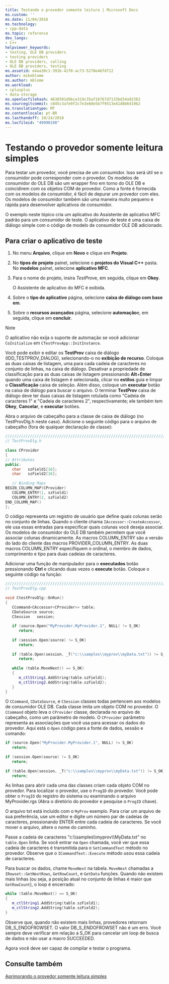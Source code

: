 ```yaml
---
title: Testando o provedor somente leitura | Microsoft Docs
ms.custom: ''
ms.date: 11/04/2016
ms.technology:
- cpp-data
ms.topic: reference
dev_langs:
- C++
helpviewer_keywords:
- testing, OLE DB providers
- testing providers
- OLE DB providers, calling
- OLE DB providers, testing
ms.assetid: e4aa30c1-391b-41f8-ac73-5270e46fd712
author: mikeblome
ms.author: mblome
ms.workload:
- cplusplus
- data-storage
ms.openlocfilehash: 4630391d9bce319c35af18767d7133bd34a92362
ms.sourcegitcommit: c045c3a7e9f2c7e3e0de5b7f9513e41d8b6d19b2
ms.translationtype: MT
ms.contentlocale: pt-BR
ms.lasthandoff: 10/24/2018
ms.locfileid: "49990198"
---
```

# <a name="testing-the-read-only-provider"></a>Testando o provedor somente leitura simples

Para testar um provedor, você precisa de um consumidor. Isso será útil se o consumidor pode corresponder com o provedor. Os modelos de consumidor do OLE DB são um wrapper fino em torno do OLE DB e coincidirem com os objetos COM de provedor. Como a fonte é fornecida com os modelos de consumidor, é fácil de depurar um provedor com eles. Os modelos de consumidor também são uma maneira muito pequeno e rápida para desenvolver aplicativos de consumidor.  
  
O exemplo neste tópico cria um aplicativo do Assistente de aplicativo MFC padrão para um consumidor de teste. O aplicativo de teste é uma caixa de diálogo simple com o código de modelo de consumidor OLE DB adicionado.  
  
## <a name="to-create-the-test-application"></a>Para criar o aplicativo de teste  
  
1. No menu **Arquivo**, clique em **Novo** e clique em **Projeto**.  
  
1. No **tipos de projeto** painel, selecione o **projetos do Visual C++** pasta. No **modelos** painel, selecione **aplicativo MFC**.  
  
1. Para o nome do projeto, insira *TestProv*e, em seguida, clique em **Okey**.  
  
     O Assistente de aplicativo do MFC é exibida.  
  
1. Sobre o **tipo de aplicativo** página, selecione **caixa de diálogo com base em**.  
  
1. Sobre o **recursos avançados** página, selecione **automação**e, em seguida, clique em **concluir**.  
  
> [!NOTE]
> O aplicativo não exija o suporte de automação se você adicionar `CoInitialize` em `CTestProvApp::InitInstance`.  
  
Você pode exibir e editar os **TestProv** caixa de diálogo (IDD_TESTPROV_DIALOG), selecionando-o no **exibição de recurso**. Coloque as duas caixas de listagem, uma para cada cadeia de caracteres no conjunto de linhas, na caixa de diálogo. Desativar a propriedade de classificação para as duas caixas de listagem pressionando **Alt**+**Enter** quando uma caixa de listagem é selecionada, clicar no **estilos** guia e limpar o  **Classificação** caixa de seleção. Além disso, coloque um **executar** botão na caixa de diálogo para buscar o arquivo. O terminar **TestProv** caixa de diálogo deve ter duas caixas de listagem rotulada como "Cadeia de caracteres 1" e "Cadeia de caracteres 2", respectivamente; ele também tem **Okey**, **Cancelar**, e **executar**  botões.  
  
Abra o arquivo de cabeçalho para a classe de caixa de diálogo (no TestProvDlg.h neste caso). Adicione o seguinte código para o arquivo de cabeçalho (fora de qualquer declaração de classe):  
  
```cpp
////////////////////////////////////////////////////////////////////////  
// TestProvDlg.h  
  
class CProvider   
{  
// Attributes  
public:  
   char   szField1[16];  
   char   szField2[16];  
  
   // Binding Maps  
BEGIN_COLUMN_MAP(CProvider)  
   COLUMN_ENTRY(1, szField1)  
   COLUMN_ENTRY(2, szField2)  
END_COLUMN_MAP()  
};  
```  
  
O código representa um registro de usuário que define quais colunas serão no conjunto de linhas. Quando o cliente chama `IAccessor::CreateAccessor`, ele usa essas entradas para especificar quais colunas você deseja associar. Os modelos de consumidor do OLE DB também permitem que você associar colunas dinamicamente. As macros COLUMN_ENTRY são a versão do lado do cliente das macros PROVIDER_COLUMN_ENTRY. As duas macros COLUMN_ENTRY especifiquem o ordinal, o membro de dados, comprimento e tipo para duas cadeias de caracteres.  
  
Adicionar uma função de manipulador para o **executados** botão pressionando **Ctrl** e clicando duas vezes o **execute** botão. Coloque o seguinte código na função:  
  
```cpp
///////////////////////////////////////////////////////////////////////  
// TestProvDlg.cpp  
  
void CtestProvDlg::OnRun()  
{  
   CCommand<CAccessor<CProvider>> table;  
   CDataSource source;  
   CSession   session;  
  
   if (source.Open("MyProvider.MyProvider.1", NULL) != S_OK)  
      return;  
  
   if (session.Open(source) != S_OK)  
      return;  
  
   if (table.Open(session, _T("c:\\samples\\myprov\\myData.txt")) != S_OK)  
      return;  
  
   while (table.MoveNext() == S_OK)  
   {  
      m_ctlString1.AddString(table.szField1);  
      m_ctlString2.AddString(table.szField2);  
   }  
}  
```  
  
O `CCommand`, `CDataSource`, e `CSession` classes todas pertencem aos modelos de consumidor OLE DB. Cada classe imita um objeto COM no provedor. O `CCommand` objeto leva o `CProvider` classe, declarada no arquivo de cabeçalho, como um parâmetro de modelo. O `CProvider` parâmetro representa as associações que você usa para acessar os dados do provedor. Aqui está o `Open` código para a fonte de dados, sessão e comando:  
  
```cpp  
if (source.Open("MyProvider.MyProvider.1", NULL) != S_OK)  
   return;  
  
if (session.Open(source) != S_OK)  
   return;  
  
if (table.Open(session, _T("c:\\samples\\myprov\\myData.txt")) != S_OK)  
   return;  
```  
  
As linhas para abrir cada uma das classes criam cada objeto COM no provedor. Para localizar o provedor, use o `ProgID` do provedor. Você pode obter o `ProgID` do registro do sistema ou examinando o arquivo MyProvider.rgs (Abra o diretório do provedor e pesquise o `ProgID` chave).  
  
O arquivo txt está incluído com o `MyProv` exemplo. Para criar um arquivo de sua preferência, use um editor e digite um número par de cadeias de caracteres, pressionando ENTER entre cada cadeia de caracteres. Se você mover o arquivo, altere o nome do caminho.  
  
Passe a cadeia de caracteres "c:\\\samples\\\myprov\\\MyData.txt" no `table.Open` linha. Se você entrar na `Open` chamada, você ver que essa cadeia de caracteres é transmitida para o `SetCommandText` método no provedor. Observe que o `ICommandText::Execute` método usou essa cadeia de caracteres.  
  
Para buscar os dados, chame `MoveNext` na tabela. `MoveNext` chamadas a `IRowset::GetNextRows`, `GetRowCount`, e `GetData` funções. Quando não existem mais linhas (ou seja, a posição atual no conjunto de linhas é maior que `GetRowCount`), o loop é encerrado:  
  
```cpp  
while (table.MoveNext() == S_OK)  
{  
   m_ctlString1.AddString(table.szField1);  
   m_ctlString2.AddString(table.szField2);  
}  
```  
  
Observe que, quando não existem mais linhas, provedores retornam DB_S_ENDOFROWSET. O valor DB_S_ENDOFROWSET não é um erro. Você sempre deve verificar em relação a S_OK para cancelar um loop de busca de dados e não usar a macro SUCCEEDED.  
  
Agora você deve ser capaz de compilar e testar o programa.  
  
## <a name="see-also"></a>Consulte também  

[Aprimorando o provedor somente leitura simples](../../data/oledb/enhancing-the-simple-read-only-provider.md)